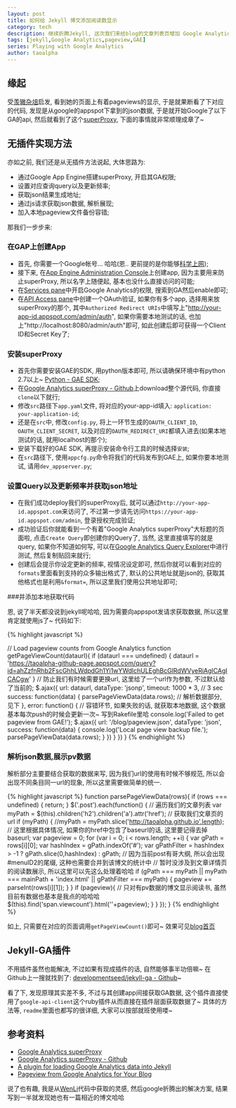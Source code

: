 ```yaml
---
layout: post
title: 如何给 Jekyll 博文添加阅读数显示 
category: tech 
description: 继续折腾Jekyll, 这次我们来给blog的文章列表页增加 Google Analytics 统计的pageview 数据.
tags: [jekyll,Google Analytics,pageview,GAE] 
series: Playing with Google Analytics
author: taoalpha
---
```


## 缘起

受[羡辙杂俎](http://zhangwenli.com/blog/)启发, 看到她的页面上有着pageviews的显示, 于是就果断看了下对应的代码, 发现是从google的appspot下拿到的json数据, 于是就开始Google了以下GA的api, 然后就看到了这个[superProxy](https://developers.google.com/analytics/solutions/google-analytics-super-proxy), 下面的事情就非常顺理成章了~

## 无插件实现方法

亦如之前, 我们还是从无插件方法说起, 大体思路为:

- 通过Google App Engine搭建superProxy, 开启其GA权限;
- 设置对应查询query以及更新频率;
- 获取json结果生成地址;
- 通过js请求获取json数据, 解析展现;
- 加入本地pageview文件备份容错;

那我们一步步来:

### 在GAP上创建App

- 首先, 你需要一个Google帐号... 哈哈(恩.. 更前提的是你能够[科学上网](http://www.jianshu.com/collection/b6b16295fc83));
- 接下来, 在[App Engine Administration Console](https://appengine.google.com)上创建app, 因为主要用来防止superProxy, 所以名字上随便起, 基本也没什么直接访问的可能;
- 在[Services pane](https://code.google.com/apis/console/#:services)中开启Google Analytics的权限, 搜索到GA然后enable即可;
- 在[API Access pane](https://code.google.com/apis/console/#:access)中创建一个OAuth验证, 如果你有多个app, 选择用来放superProxy的那个, 其中`Authorized Redirect URIs`中填写上"http://your-app-id.appspot.com/admin/auth", 如果你需要本地测试的话, 也加上"http://localhost:8080/admin/auth"即可, 如此创建后即可获得一个Client ID和Secret Key了;

### 安装superProxy

- 首先你需要安装GAE的SDK, 用python版本即可, 所以请确保环境中有python 2.7以上~ [Python - GAE SDK](https://developers.google.com/appengine/downloads#Google_App_Engine_SDK_for_Python);
- 在[Google Analytics superProxy - Github](https://github.com/googleanalytics/google-analytics-super-proxy)上download整个源代码, 你直接`clone`以下就行;
- 修改`src`路径下`app.yaml`文件, 将对应的your-app-id填入: `application: your-application-id`;
- 还是在`src`中, 修改`config.py`, 将上一环节生成的`OAUTH_CLIENT_ID`, `OAUTH_CLIENT_SECRET`, 以及对应的`OAUTH_REDIRECT_URI`都填入进去(如果本地测试的话, 就用localhost的那个);
- 安装下载好的GAE SDK, 再提示安装命令行工具的时候选择`安装`;
- 在`src`路径下, 使用`appcfg.py`命令将我们的代码发布到GAE上, 如果你要本地测试, 请用`dev_appserver.py`;

### 设置Query以及更新频率并获取json地址

- 在我们成功deploy我们的superProxy后, 就可以通过`http://your-app-id.appspot.com`来访问了, 不过第一步请先访问`https://your-app-id.appspot.com/admin`, 登录授权完成验证;
- 成功验证后你就能看到一个有着"Google Analytics superProxy"大标题的页面啦, 点击`Create Query`即创建你的Query了, 当然, 这里直接填写的就是query, 如果你不知道如何写, 可以在[Google Analytics Query Explorer](http://ga-dev-tools.appspot.com/explorer/)中进行测试, 然后复制贴回来就行;
- 创建后会提示你设定更新的频率, 视情况设定即可, 然后你就可以看到对应的`formats`里面看到支持的众多输出格式了, 默认的公共地址就是json的, 获取其他格式也是利用`&format=`, 所以这里我们使用公共地址即可;

###并添加本地获取代码

恩, 说了半天都没说到jekyll呢哈哈, 因为需要向appspot发请求获取数据, 所以这里肯定就使用js了~ 代码如下:

{% highlight javascript %}

// Load pageview counts from Google Analytics
function getPageViewCount(dataurl){
  if (dataurl === undefined) {
    dataurl = 'https://taoalpha-github-page.appspot.com/query?id=ahZzfnRhb2FscGhhLWdpdGh1Yi1wYWdlchULEghBcGlRdWVyeRiAgICAgICACgw'
  }
  // 防止我们有时候需要更换url, 这里给了一个url作为参数, 不过默认给了当前的;
  $.ajax({
    url: dataurl,
    dataType: 'jsonp',
    timeout: 1000 * 3, // 3 sec
    success: function(data) {
      parsePageViewData(data.rows);
      // 解析数据部分, 见下
    },
    error: function() {
      // 容错环节, 如果失败的话, 就获取本地数据, 这个数据基本每次push的时候会更新一次~ 写到Rakefile里哈
      console.log('Failed to get pageview from GAE!');
        $.ajax({
          url: '/blog/pageview.json',
          dataType: 'json',
          success: function(data) {
            console.log('Local page view backup file.');
            parsePageViewData(data.rows);
          }
        })
      }
  })
}
{% endhighlight %}

### 解析json数据,展示pv数据

解析部分主要要结合获取的数据来写, 因为我们url的使用有时候不够规范, 所以会出现不同条目同一url的现象, 所以这里需要做简单的统一.

{% highlight javascript %}
function parsePageViewData(rows){
  if (rows === undefined) {
    return;
  }
  $('.post').each(function() {
    // 遍历我们的文章列表
    var myPath = $(this).children('h2').children('a').attr('href');
    // 获取我们文章页的url
    if (myPath) {
      //myPath = myPath.slice('http://taoalpha.github.io'.length);
      // 这里根据具体情况, 如果你的href中包含了baseurl的话, 这里要记得去掉baseurl;
      var pageview = 0;
      for (var i = 0; i < rows.length; ++i) {
        var gPath = rows[i][0];
        var hashIndex = gPath.indexOf('#');
        var gPathFilter = hashIndex > -1 ? gPath.slice(0,hashIndex) : gPath;
        // 因为当前post有哥大纲, 所以会出现#menuID2的尾缀, 这种也需要合并到该博文的统计中
        // 暂时没涉及到文章详情页的阅读数展示, 所以这里可以先这么处理着哈哈
        if (gPath === myPath || myPath === mainPath + 'index.html' || gPathFilter === myPath) {
            pageview += parseInt(rows[i][1]);
        }
      }
      if (pageview){
        // 只对有pv数据的博文显示阅读书, 虽然目前有数据也基本是我点的哈哈哈
        $(this).find('span.viewcount').html('<i class="fa fa-eye"></i>'+pageview);
      }
    }
  });
}
{% endhighlight %}


如上, 只需要在对应的页面调用`getPageViewCount()`即可~ 效果可见[blog首页](/blog)

## Jekyll-GA插件

不用插件虽然也能解决, 不过如果有现成插件的话, 自然能够事半功倍嘛~ 在Github上一搜就找到了: [developmentseed/jekyll-ga - Github](https://github.com/developmentseed/jekyll-ga)~ 

看了下, 发现原理其实差不多, 不过与其创建app间接获取GA数据, 这个插件直接使用了`google-api-client`这个ruby插件从而直接在插件层面获取数据了~ 具体的方法等, `readme`里面也都写的很详细, 大家可以按部就班使用喽~


## 参考资料

- [Google Analytics superProxy](https://developers.google.com/analytics/solutions/google-analytics-super-proxy) 
- [Google Analytics superProxy - Github](https://github.com/googleanalytics/google-analytics-super-proxy)
- [A plugin for loading Google Analytics data into Jekyll](http://developmentseed.org/blog/google-analytics-jekyll-plugin/)
- [Pageview from Google Analytics for Your Blog](zhangwenli.com/blog/2014/08/05/page-view-from-google-analytics-for-your-blog/)

说了也有趣, 我是从[WenLi](http://zhangwenli.com/blog)代码中获取的灵感, 然后google折腾出的解决方案, 结果写到一半就发现她也有一篇相近的博文哈哈
